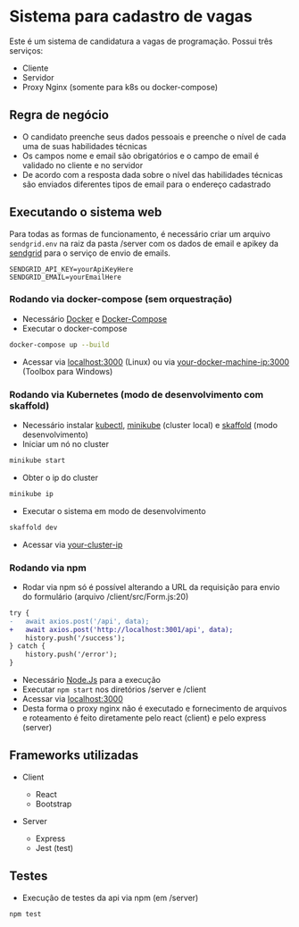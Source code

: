 # Sistema para cadastro de vagas

Este é um sistema de candidatura a vagas de programação. Possui três serviços:

- Cliente
- Servidor
- Proxy Nginx (somente para k8s ou docker-compose)

## Regra de negócio

- O candidato preenche seus dados pessoais e preenche o nível de cada uma de suas habilidades técnicas
- Os campos nome e email são obrigatórios e o campo de email é validado no cliente e no servidor
- De acordo com a resposta dada sobre o nível das habilidades técnicas são enviados diferentes tipos de email para o endereço cadastrado

## Executando o sistema web

Para todas as formas de funcionamento, é necessário criar um arquivo `sendgrid.env` na raiz da pasta /server com os dados de email e apikey da [sendgrid](https://sendgrid.com/) para o serviço de envio de emails.

```env
SENDGRID_API_KEY=yourApiKeyHere
SENDGRID_EMAIL=yourEmailHere
```

### Rodando via docker-compose (sem orquestração)

- Necessário [Docker](https://docs.docker.com/get-docker/) e [Docker-Compose](https://docs.docker.com/compose/install/)
- Executar o docker-compose

```bash
docker-compose up --build
```

- Acessar via [localhost:3000](http://localhost:3000) (Linux) ou via [your-docker-machine-ip:3000](http://your-docker-machine-ip:3000) (Toolbox para Windows)

### Rodando via Kubernetes (modo de desenvolvimento com skaffold)

- Necessário instalar [kubectl](https://kubernetes.io/docs/tasks/tools/install-kubectl/), [minikube](https://kubernetes.io/docs/tasks/tools/install-minikube/) (cluster local) e [skaffold](https://skaffold.dev/docs/install/) (modo desenvolvimento)
- Iniciar um nó no cluster

```bash
minikube start
```

- Obter o ip do cluster

```bash
minikube ip
```

- Executar o sistema em modo de desenvolvimento

```bash
skaffold dev
```

- Acessar via [your-cluster-ip](http://minikube-ip/)

### Rodando via npm

- Rodar via npm só é possível alterando a URL da requisição para envio do formulário (arquivo /client/src/Form.js:20)

```diff
try {
-   await axios.post('/api', data);
+   await axios.post('http://localhost:3001/api', data);
    history.push('/success');
} catch {
    history.push('/error');
}
```

- Necessário [Node.Js](https://nodejs.org/en/download/) para a execução
- Executar `npm start` nos diretórios /server e /client
- Acessar via [localhost:3000](http://localhost:3000)
- Desta forma o proxy nginx não é executado e fornecimento de arquivos e roteamento é feito diretamente pelo react (client) e pelo express (server)

## Frameworks utilizadas

- Client

  - React
  - Bootstrap

- Server

  - Express
  - Jest (test)

## Testes

- Execução de testes da api via npm (em /server)

```bash
npm test
```
